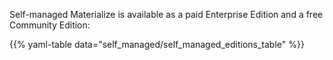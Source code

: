 Self-managed Materialize is available as a paid Enterprise Edition and a free
Community Edition:

{{% yaml-table data="self_managed/self_managed_editions_table" %}}
